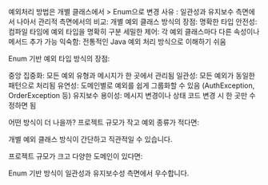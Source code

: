 예외처리 방법은 개별 클래스에서 > Enum으로 변경
사유 : 일관성과 유지보수 측면에서 나아서 
관리적 측면에서의 비교:
개별 예외 클래스 방식의 장점:
명확한 타입 안전성: 컴파일 타임에 예외 타입을 명확히 구분
세밀한 제어: 각 예외 클래스마다 다른 속성이나 메서드 추가 가능
익숙함: 전통적인 Java 예외 처리 방식으로 이해하기 쉬움

Enum 기반 예외 타입 방식의 장점:

중앙 집중화: 모든 예외 유형과 메시지가 한 곳에서 관리됨
일관성: 모든 예외가 동일한 패턴으로 처리됨
유연성: 도메인별로 예외를 쉽게 그룹화할 수 있음 (AuthException, OrderException 등)
유지보수 용이성: 메시지 변경이나 상태 코드 변경 시 한 곳만 수정하면 됨

어떤 방식이 더 나을까?
프로젝트 규모가 작고 예외 종류가 적다면:

개별 예외 클래스 방식이 간단하고 직관적일 수 있습니다.

프로젝트 규모가 크고 다양한 도메인이 있다면:

Enum 기반 방식이 일관성과 유지보수성 측면에서 우수합니다.